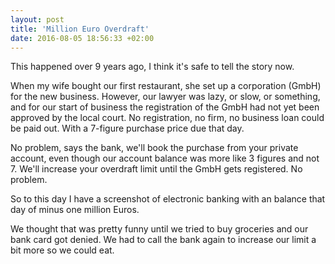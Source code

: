 ```yaml
---
layout: post
title: 'Million Euro Overdraft'
date: 2016-08-05 18:56:33 +02:00
---
```


This happened over 9 years ago, I think it's safe to tell the story now.

When my wife bought our first restaurant, she set up a corporation (GmbH) for the new business. However, our lawyer was lazy, or slow, or something, and for our start of business the registration of the GmbH had not yet been approved by the local court. No registration, no firm, no business loan could be paid out. With a 7-figure purchase price due that day.

No problem, says the bank, we'll book the purchase from your private account, even though our account balance was more like 3 figures and not 7. We'll increase your overdraft limit until the GmbH gets registered. No problem.

So to this day I have a screenshot of electronic banking with an balance that day of minus one million Euros.

We thought that was pretty funny until we tried to buy groceries and our bank card got denied. We had to call the bank again to increase our limit a bit more so we could eat.
